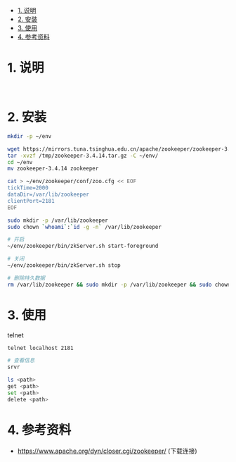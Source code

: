 
<!-- TOC -->

- [1. 说明](#1-说明)
- [2. 安装](#2-安装)
- [3. 使用](#3-使用)
- [4. 参考资料](#4-参考资料)

<!-- /TOC -->

<a id="markdown-1-说明" name="1-说明"></a>
# 1. 说明

```bash



```

<a id="markdown-2-安装" name="2-安装"></a>
# 2. 安装

```bash
mkdir -p ~/env

wget https://mirrors.tuna.tsinghua.edu.cn/apache/zookeeper/zookeeper-3.4.14/zookeeper-3.4.14.tar.gz -O /tmp/zookeeper-3.4.14.tar.gz
tar -xvzf /tmp/zookeeper-3.4.14.tar.gz -C ~/env/
cd ~/env
mv zookeeper-3.4.14 zookeeper

cat > ~/env/zookeeper/conf/zoo.cfg << EOF
tickTime=2000
dataDir=/var/lib/zookeeper
clientPort=2181
EOF

sudo mkdir -p /var/lib/zookeeper
sudo chown `whoami`:`id -g -n` /var/lib/zookeeper

# 开启
~/env/zookeeper/bin/zkServer.sh start-foreground

# 关闭
~/env/zookeeper/bin/zkServer.sh stop

# 删除持久数据
rm /var/lib/zookeeper && sudo mkdir -p /var/lib/zookeeper && sudo chown `whoami`:`id -g -n` /var/lib/zookeeper

```

<a id="markdown-3-使用" name="3-使用"></a>
# 3. 使用

telnet
```bash
telnet localhost 2181

# 查看信息
srvr

ls <path>
get <path>
set <path>
delete <path>
```

<a id="markdown-4-参考资料" name="4-参考资料"></a>
# 4. 参考资料

* https://www.apache.org/dyn/closer.cgi/zookeeper/ (下载连接)
